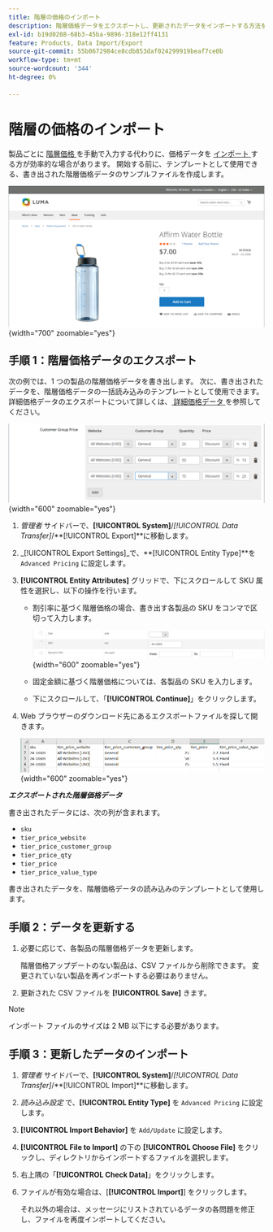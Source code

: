 ```yaml
---
title: 階層の価格のインポート
description: 階層価格データをエクスポートし、更新されたデータをインポートする方法を説明します。
exl-id: b19d0208-68b3-45ba-9896-318e12ff4131
feature: Products, Data Import/Export
source-git-commit: 55b0672984ce8cdb853daf024299919beaf7ce0b
workflow-type: tm+mt
source-wordcount: '344'
ht-degree: 0%

---
```


# 階層の価格のインポート

製品ごとに [ 階層価格 ](../catalog/product-price-tier.md) を手動で入力する代わりに、価格データを [ インポート ](data-import.md) する方が効率的な場合があります。 開始する前に、テンプレートとして使用できる、書き出された階層価格データのサンプルファイルを作成します。

![ ストアフロントの例 – 階層化された価格 ](./assets/storefront-tier-pricing-water-bottle.png){width="700" zoomable="yes"}

## 手順 1：階層価格データのエクスポート

次の例では、1 つの製品の階層価格データを書き出します。 次に、書き出されたデータを、階層価格データの一括読み込みのテンプレートとして使用できます。 詳細価格データのエクスポートについて詳しくは、[ 詳細価格データ ](data-attributes-product.md#advanced-pricing-attributes) を参照してください。

![ 製品ティアド価格 ](./assets/price-tier-customer-group-discount.png){width="600" zoomable="yes"}

1. _管理者_ サイドバーで、**[!UICONTROL System]**/_[!UICONTROL Data Transfer]_/**[!UICONTROL Export]**に移動します。

1. _[!UICONTROL Export Settings]_で、**[!UICONTROL Entity Type]**を `Advanced Pricing` に設定します。

1. **[!UICONTROL Entity Attributes]** グリッドで、下にスクロールして SKU 属性を選択し、以下の操作を行います。

   - 割引率に基づく階層価格の場合、書き出す各製品の SKU をコンマで区切って入力します。

     ![ データのエクスポート – 製品 SKU](./assets/price-tier-export-sku.png){width="600" zoomable="yes"}

   - 固定金額に基づく階層価格については、各製品の SKU を入力します。

   - 下にスクロールして、「**[!UICONTROL Continue]**」をクリックします。

1. Web ブラウザーのダウンロード先にあるエクスポートファイルを探して開きます。

   ![ 例 – 書き出された顧客グループ割引階層の価格データ ](./assets/price-tier-customer-group-discount-export.png){width="600" zoomable="yes"}

**_エクスポートされた階層価格データ_**

書き出されたデータには、次の列が含まれます。

- `sku`
- `tier_price_website`
- `tier_price_customer_group`
- `tier_price_qty`
- `tier_price`
- `tier_price_value_type`

書き出されたデータを、階層価格データの読み込みのテンプレートとして使用します。

## 手順 2：データを更新する

1. 必要に応じて、各製品の階層価格データを更新します。

   階層価格アップデートのない製品は、CSV ファイルから削除できます。 変更されていない製品を再インポートする必要はありません。

1. 更新された CSV ファイルを **[!UICONTROL Save]** きます。

>[!NOTE]
>
>インポート ファイルのサイズは 2 MB 以下にする必要があります。

## 手順 3：更新したデータのインポート

1. _管理者_ サイドバーで、**[!UICONTROL System]**/_[!UICONTROL Data Transfer]_/**[!UICONTROL Import]**に移動します。

1. _読み込み設定_ で、**[!UICONTROL Entity Type]** を `Advanced Pricing` に設定します。

1. **[!UICONTROL Import Behavior]** を `Add/Update` に設定します。

1. **[!UICONTROL File to Import]** の下の **[!UICONTROL Choose File]** をクリックし、ディレクトリからインポートするファイルを選択します。

1. 右上隅の「**[!UICONTROL Check Data]**」をクリックします。

1. ファイルが有効な場合は、[**[!UICONTROL Import]**] をクリックします。

   それ以外の場合は、メッセージにリストされているデータの各問題を修正し、ファイルを再度インポートしてください。

